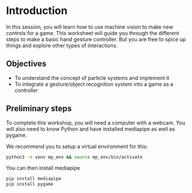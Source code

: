 # Introduction

In this session, you will learn how to use machine vision to make new controls for a game.
This worksheet will guide you through the different steps to make a basic hand gesture controller. But you are free to spice up things and explore other types of interactions.

## Objectives

- To understand the concept of particle systems and implement it
- To integrate a gesture/object recognition system into a game as a controller

## Preliminary steps

To complete this workshop, you will need a computer with a webcam. You will also need to know Python and have installed mediapipe as well as pygame. 

We recommend you to setup a virtual environment for this: 

```sh
python3 -m venv mp_env && source mp_env/bin/activate
```

You can then install mediapipe

```sh
pip install mediapipe
pip install pygame
```

```{tableofcontents}
```
